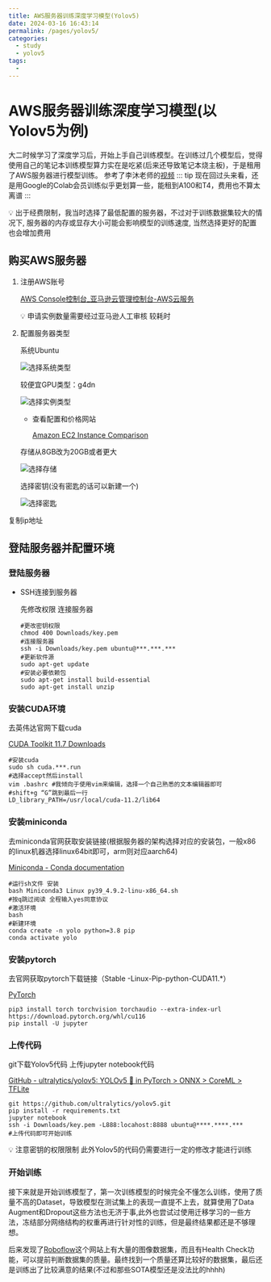```yaml
---
title: AWS服务器训练深度学习模型(Yolov5)
date: 2024-03-16 16:43:14
permalink: /pages/yolov5/
categories:
  - study
  - yolov5
tags:
  - 
---
```

# AWS服务器训练深度学习模型(以Yolov5为例)

大二时候学习了深度学习后，开始上手自己训练模型。在训练过几个模型后，觉得使用自己的笔记本训练模型算力实在是吃紧(后来还导致笔记本烧主板)，于是租用了AWS服务器进行模型训练。
参考了李沐老师的[视频](https://www.bilibili.com/video/BV1MA411L78X?spm_id_from=333.999.0.0&vd_source=40f1ef60578ccbbc14f177e18d61fda6)
::: tip
现在回过头来看，还是用Google的Colab会员训练似乎更划算一些，能租到A100和T4，费用也不算太离谱
:::

<aside>
💡 出于经费限制，我当时选择了最低配置的服务器，不过对于训练数据集较大的情况下, 服务器的内存或显存大小可能会影响模型的训练速度, 当然选择更好的配置也会增加费用
</aside>

## 购买AWS服务器
1. 注册AWS账号
    
    [AWS Console控制台_亚马逊云管理控制台-AWS云服务](https://aws.amazon.com/cn/console/)
    
    <aside>
    💡 申请实例数量需要经过亚马逊人工审核 较耗时
    
    </aside>
    
2. 配置服务器类型

    系统Ubuntu
    
    ![选择系统类型](https://emin-blog.oss-cn-shanghai.aliyuncs.com/img/yolov5_0.png)
    
    较便宜GPU类型：g4dn
    
    ![选择实例类型](https://emin-blog.oss-cn-shanghai.aliyuncs.com/img/yolov5_1.png)
    
    - 查看配置和价格网站
        
        [Amazon EC2 Instance Comparison](https://instances.vantage.sh)
        
    
    存储从8GB改为20GB或者更大
    
    ![选择存储](https://emin-blog.oss-cn-shanghai.aliyuncs.com/img/yolov5_2.png)

    
    选择密钥(没有密匙的话可以新建一个)
    
    ![选择密匙](https://emin-blog.oss-cn-shanghai.aliyuncs.com/img/yolov5_3.png)
    

复制ip地址

## 登陆服务器并配置环境
### 登陆服务器
- SSH连接到服务器
    
    先修改权限 连接服务器
    
    ```shell
    #更改密钥权限
    chmod 400 Downloads/key.pem
    #连接服务器
    ssh -i Downloads/key.pem ubuntu@***.***.***
    #更新软件源
    sudo apt-get update
    #安装必要依赖包
    sudo apt-get install build-essential
    sudo apt-get install unzip
    ```
    

### 安装CUDA环境
去英伟达官网下载cuda

[CUDA Toolkit 11.7 Downloads](https://developer.nvidia.com/cuda-downloads)

```shell
#安装cuda
sudo sh cuda.***.run
#选择accept然后install
vim .bashrc #我倾向于使用vim来编辑，选择一个自己熟悉的文本编辑器即可
#shift+g “G”跳到最后一行
LD_library_PATH=/usr/local/cuda-11.2/lib64

```

### 安装miniconda
去miniconda官网获取安装链接(根据服务器的架构选择对应的安装包，一般x86的linux机器选择linux64bit即可，arm则对应aarch64)

[Miniconda - Conda documentation](https://docs.conda.io/en/latest/miniconda.html#linux-installers)

```shell
#运行sh文件 安装
bash Miniconda3 Linux py39_4.9.2-linu-x86_64.sh
#按q跳过阅读 全程输入yes同意协议
#激活环境
bash
#新建环境
conda create -n yolo python=3.8 pip
conda activate yolo
```

### 安装pytorch
去官网获取pytorch下载链接（Stable -Linux-Pip-python-CUDA11.*）

[PyTorch](https://pytorch.org/get-started/locally/)

```shell
pip3 install torch torchvision torchaudio --extra-index-url https://download.pytorch.org/whl/cu116
pip install -U jupyter
```

### 上传代码
git下载Yolov5代码 上传jupyter notebook代码

[GitHub - ultralytics/yolov5: YOLOv5 🚀 in PyTorch > ONNX > CoreML > TFLite](https://github.com/ultralytics/yolov5)

```shell
git https://github.com/ultralytics/yolov5.git
pip install -r requirements.txt
jupyter notebook
ssh -i Downloads/key.pem -L888:locahost:8888 ubuntu@****.****.***
#上传代码即可开始训练
```

<aside>
💡 注意密钥的权限限制 此外Yolov5的代码仍需要进行一定的修改才能进行训练
</aside>

### 开始训练
接下来就是开始训练模型了，第一次训练模型的时候完全不懂怎么训练，使用了质量不高的Dataset，导致模型在测试集上的表现一直提不上去，就算使用了Data Augment和Dropout这些方法也无济于事,此外也尝试过使用迁移学习的一些方法，冻结部分网络结构的权重再进行针对性的训练，但是最终结果都还是不够理想。

后来发现了[Roboflow](https://universe.roboflow.com/)这个网站上有大量的图像数据集，而且有Health Check功能，可以提前判断数据集的质量。最终找到一个质量还算比较好的数据集，最后还是训练出了比较满意的结果(不过和那些SOTA模型还是没法比的hhhh)